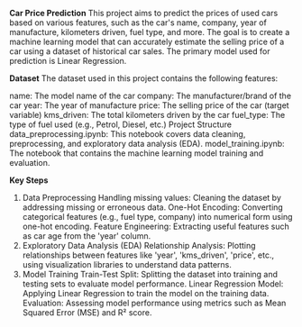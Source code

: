 
**Car Price Prediction**
This project aims to predict the prices of used cars based on various features, such as the car's name, company, year of manufacture, kilometers driven, fuel type, and more. The goal is to create a machine learning model that can accurately estimate the selling price of a car using a dataset of historical car sales. The primary model used for prediction is Linear Regression.

**Dataset**
The dataset used in this project contains the following features:

name: The model name of the car
company: The manufacturer/brand of the car
year: The year of manufacture
price: The selling price of the car (target variable)
kms_driven: The total kilometers driven by the car
fuel_type: The type of fuel used (e.g., Petrol, Diesel, etc.)
Project Structure
data_preprocessing.ipynb: This notebook covers data cleaning, preprocessing, and exploratory data analysis (EDA).
model_training.ipynb: The notebook that contains the machine learning model training and evaluation.

**Key Steps**
1. Data Preprocessing
Handling missing values: Cleaning the dataset by addressing missing or erroneous data.
One-Hot Encoding: Converting categorical features (e.g., fuel type, company) into numerical form using one-hot encoding.
Feature Engineering: Extracting useful features such as car age from the 'year' column.
2. Exploratory Data Analysis (EDA)
Relationship Analysis: Plotting relationships between features like 'year', 'kms_driven', 'price', etc., using visualization libraries to understand data patterns.
3. Model Training
Train-Test Split: Splitting the dataset into training and testing sets to evaluate model performance.
Linear Regression Model: Applying Linear Regression to train the model on the training data.
Evaluation: Assessing model performance using metrics such as Mean Squared Error (MSE) and R² score.
